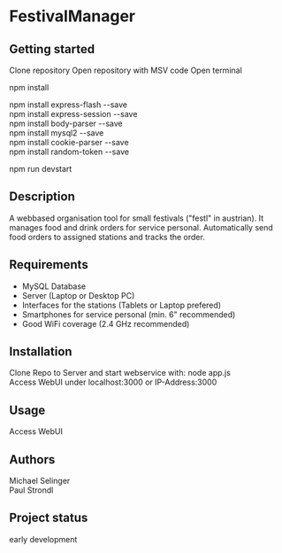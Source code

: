 # FestivalManager

## Getting started

Clone repository
Open repository with MSV code
Open terminal

npm install

npm install express-flash --save<br>
npm install express-session --save<br>
npm install body-parser --save<br>
npm install mysql2 --save<br>
npm install cookie-parser --save<br>
npm install random-token --save <br>

npm run devstart

## Description
A webbased organisation tool for small festivals ("festl" in austrian). It manages food and drink orders for service personal. Automatically send food orders to assigned stations and tracks the order.

## Requirements
- MySQL Database
- Server (Laptop or Desktop PC)
- Interfaces for the stations (Tablets or Laptop prefered)
- Smartphones for service personal (min. 6" recommended)
- Good WiFi coverage (2.4 GHz recommended)

## Installation
Clone Repo to Server and start webservice with: node app.js<br>
Access WebUI under localhost:3000 or IP-Address:3000

## Usage
Access WebUI

## Authors 
Michael Selinger<br>
Paul Strondl

## Project status
early development
